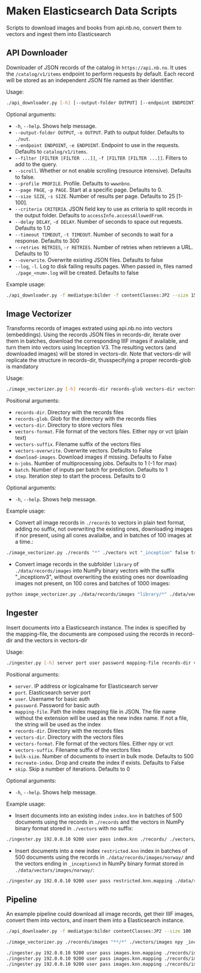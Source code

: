 # Maken Elasticsearch Data Scripts

Scripts to download images and books from api.nb.no, convert them to vectors and ingest them into Elasticsearch

## API Downloader

Downloader of JSON records of the catalog in `https://api.nb.no`. It uses the `/catalog/v1/items` endpoint to perform requests by default. Each record will be stored as an independent JSON file named as their identifier.

Usage:

```bash
./api_downloader.py [-h] [--output-folder OUTPUT] [--endpoint ENDPOINT] [--filter [FILTER [FILTER ...]]] [--scroll] [--profile PROFILE] [--page PAGE] [--size SIZE] [--criteria CRITERIA]
```

Optional arguments:

- `-h`, `--help`. Shows help message.
- `--output-folder OUTPUT`, `-o OUTPUT`. Path to output folder. Defaults to `./out`.
- `--endpoint ENDPOINT`, `-e ENDPOINT`. Endpoint to use in the requests. Defaults to `catalog/v1/items`.
- `--filter [FILTER [FILTER ...]]`, `-f [FILTER [FILTER ...]]`. Filters to add to the query.
- `--scroll`. Whether or not enable scrolling (resource intensive). Defaults to false.
- `--profile PROFILE`. Profile. Defaults to `wwwnbno`.
- `--page PAGE`, `-p PAGE`. Start at a specific page. Defaults to 0.
- `--size SIZE`, `-s SIZE`. Number of results per page. Defaults to 25 [1-100].
- `--criteria CRITERIA`. JSON field key to use as criteria to split records in the output folder. Defaults to `accessInfo.accessAllowedFrom`.
- `--delay DELAY`, `-d DELAY`. Number of seconds to space out requests. Defaults to 1.0
- `--timeout TIMEOUT`, `-t TIMEOUT`. Number of seconds to wait for a response. Defaults to 300
- `--retries RETRIES`, `-r RETRIES`. Number of retries when retrieven a URL. Defaults to 10
- `--overwrite`. Overwrite existing JSON files. Defaults to false
- `--log`, `-l`. Log to disk failing results pages. When passed in, files named `./page_<num>.log` will be created. Defaults to false

Example usage:

```bash
./api_downloader.py -f mediatype:bilder -f contentClasses:JP2 --size 15
```

## Image Vectorizer

Transforms records of images extrated using api.nb.no into vectors (embeddings).
Using the records JSON files in records-dir, iterate over them in batches, download the corresponding IIIF images if available, and turn them into vectors using Inception V3. The resulting vectors (and downloaded images) will be stored in vectors-dir. Note that vectors-dir will replicate the structure in records-dir, thusspecifying a proper records-glob is mandatory

Usage:

```bash
./image_vectorizer.py [-h] records-dir records-glob vectors-dir vectors-format vectors-suffix vectors-overwrite download-images n-jobs batch step
```

Positional arguments:

- `records-dir`. Directory with the records files
- `records-glob`. Glob for the directory with the records files
- `vectors-dir`. Directory to store vectors files
- `vectors-format`. File format of the vectors files. Either npy or vct (plain text)
- `vectors-suffix`. Filename suffix of the vectors files
- `vectors-overwrite`. Overwrite vectors. Defaults to False
- `download-images`. Download images if missing. Defaults to False
- `n-jobs`. Number of multiprocessing jobs. Defaults to 1 (-1 for max)
- `batch`. Number of inputs per batch for prediction. Defaults to 1
- `step`. Iteration step to start the process. Defaults to 0

Optional arguments:

- `-h`, `--help`. Shows help message.

Example usage:

- Convert all image records in `./records` to vectors in plain text format, adding no suffix, not overwriting the existing ones, downloading images if nor present, using all cores avalialbe, and in batches of 100 images at a time.:

```bash
./image_vectorizer.py ./records "*" ./vectors vct "_inception" false true -1 100 0
```

- Convert image records in the subfolder `library` of `./data/records/images` into NumPy binary vectors with the suffix "_inceptionv3", without overwriting the existing ones nor downloading images not present, on 100 cores and batches of 1000 images:

```bash
python image_vectorizer.py ./data/records/images "library/*" ./data/vectors/images npy _inceptionv3 false false 100 1000 0
```

## Ingester

Insert documents into a Elasticsearch instance. The index is specified by the mapping-file, the documents are composed using the records in record-dir and the vectors in vectors-dir

Usage:

```bash
./ingester.py [-h] server port user password mapping-file records-dir vectors-dir vectors-format vectors-suffix bulk-size recreate-index skip
```

Positional arguments:

- `server`. IP address or logicalname for Elasticsearch server
- `port`. Elasticsearch server port
- `user`. Username for basic auth
- `password`. Password for basic auth
- `mapping-file`. Path the index mapping file in JSON. The file name without the extension will be used as the new index name. If not a file, the string will be used as the index
- `records-dir`. Directory with the records files
- `vectors-dir`. Directory with the vectors files
- `vectors-format`. File format of the vectors files. Either npy or vct
- `vectors-suffix`. Filename suffix of the vectors files
- `bulk-size`. Number of documents to insert in bulk mode. Defaults to 500
- `recreate-index`. Drop and create the index if exists. Defaults to False
- `skip`. Skip a number of iterations. Defaults to 0

Optional arguments:

- `-h`, `--help`. Shows help message.

Example usage:

- Insert documents into an existing index `index.knn` in batches of 500 documents using the records in `./records` and the vectors in NumPy binary format stored in `./vectors` with no suffix:

```bash
./ingester.py 192.0.0.10 9200 user pass index.knn ./records/ ./vectors/ npy "" 500 false 0
```

- Insert documents into a new index `restricted.knn` index in batches of 500 documents using the records in `./data/records/images/norway/` and the vectors ending in `_inceptionv3` in NumPy binary format stored in `./data/vectors/images/norway/`:

```bash
./ingester.py 192.0.0.10 9200 user pass restricted.knn.mapping ./data/records/images/norway/ ./data/vectors/images/norway/ npy _inceptionv3 500 false 0
```

## Pipeline

An example pipeline could download all image records, get their IIIF images, convert them into vectors, and insert them into a Elasticsearch instance.

```bash
./api_downloader.py -f mediatype:bilder contentClasses:JP2 --size 100 --scroll --delay 0.0 --log -o ./records/images

./image_vectorizer.py ./records/images "**/*" ./vectors/images npy _inceptionv3 false true 100 1000 0

./ingester.py 192.0.0.10 9200 user pass images.knn.mapping ./records/images/everywhere/ ./data/vectors/images/everywhere/ npy _inceptionv3 500 false 0
./ingester.py 192.0.0.10 9200 user pass images.knn.mapping ./records/images/nb/ ./data/vectors/images/nb/ npy _inceptionv3 500 false 0
./ingester.py 192.0.0.10 9200 user pass images.knn.mapping ./records/images/library/ ./data/vectors/images/library/ npy _inceptionv3 500 false 0
```
